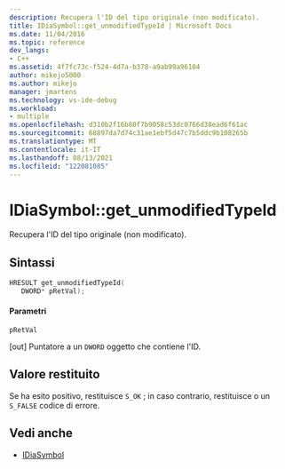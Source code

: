 ```yaml
---
description: Recupera l'ID del tipo originale (non modificato).
title: IDiaSymbol::get_unmodifiedTypeId | Microsoft Docs
ms.date: 11/04/2016
ms.topic: reference
dev_langs:
- C++
ms.assetid: 4f7fc73c-f524-4d7a-b378-a9ab99a96104
author: mikejo5000
ms.author: mikejo
manager: jmartens
ms.technology: vs-ide-debug
ms.workload:
- multiple
ms.openlocfilehash: d310b2f16b80f7b9058c53dc0766d38ead6f61ac
ms.sourcegitcommit: 68897da7d74c31ae1ebf5d47c7b5ddc9b108265b
ms.translationtype: MT
ms.contentlocale: it-IT
ms.lasthandoff: 08/13/2021
ms.locfileid: "122081085"
---
```

# <a name="idiasymbolget_unmodifiedtypeid"></a>IDiaSymbol::get_unmodifiedTypeId
Recupera l'ID del tipo originale (non modificato).

## <a name="syntax"></a>Sintassi

```C++
HRESULT get_unmodifiedTypeId(
   DWORD* pRetVal);
```

#### <a name="parameters"></a>Parametri
 `pRetVal`

[out] Puntatore a un `DWORD` oggetto che contiene l'ID.

## <a name="return-value"></a>Valore restituito
 Se ha esito positivo, restituisce `S_OK` ; in caso contrario, restituisce o un `S_FALSE` codice di errore.

## <a name="see-also"></a>Vedi anche
- [IDiaSymbol](../../debugger/debug-interface-access/idiasymbol.md)
